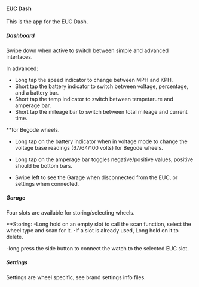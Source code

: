 #### EUC Dash

This is the app for the EUC Dash.

##### Dashboard

Swipe down when active to switch between simple and advanced interfaces.

In advanced:
- Long tap the speed indicator to change between MPH and KPH.
- Short tap the battery indicator to switch between voltage, percentage, and a battery bar.
- Short tap the temp indicator to switch between tempetarure and amperage bar.
- Short tap the mileage bar to switch between total mileage and current time.


**for Begode wheels.
- Long tap on the battery indicator when in voltage mode to change the voltage base readings (67/64/100 volts) for Begode wheels.
- Long tap on the amperage bar toggles negative/positive values, positive should be bottom bars.

- Swipe left to see the Garage when disconnected from the EUC, or settings when connected.


##### Garage

Four slots are available for storing/selecting wheels.

**Storing:
-Long hold on an empty slot to call the scan function, select the wheel type and scan for it. 
-If a slot is already used, Long hold on it to delete.

-long press the side button to connect the watch to the selected EUC slot. 


##### Settings

Settings are wheel specific, see brand settings info files. 